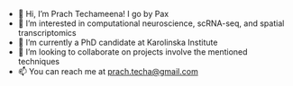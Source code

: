 - 👋 Hi, I’m Prach Techameena! I go by Pax
- 👀 I’m interested in computational neuroscience, scRNA-seq, and spatial transcriptomics
- 🌱 I’m currently a PhD candidate at Karolinska Institute
- 💞️ I’m looking to collaborate on projects involve the mentioned techniques
- 📫 You can reach me at prach.techa@gmail.com

<!---
prachsk/prachsk is a ✨ special ✨ repository because its `README.md` (this file) appears on your GitHub profile.
You can click the Preview link to take a look at your changes.
--->
